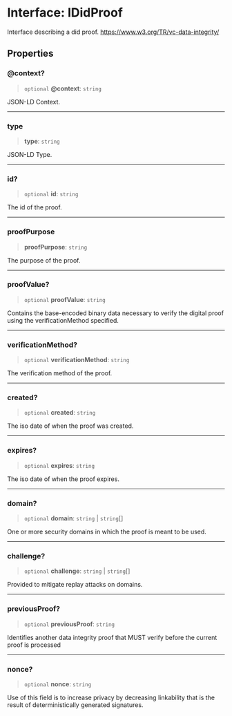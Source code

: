 # Interface: IDidProof

Interface describing a did proof.
https://www.w3.org/TR/vc-data-integrity/

## Properties

### @context?

> `optional` **@context**: `string`

JSON-LD Context.

***

### type

> **type**: `string`

JSON-LD Type.

***

### id?

> `optional` **id**: `string`

The id of the proof.

***

### proofPurpose

> **proofPurpose**: `string`

The purpose of the proof.

***

### proofValue?

> `optional` **proofValue**: `string`

Contains the base-encoded binary data necessary to verify the
digital proof using the verificationMethod specified.

***

### verificationMethod?

> `optional` **verificationMethod**: `string`

The verification method of the proof.

***

### created?

> `optional` **created**: `string`

The iso date of when the proof was created.

***

### expires?

> `optional` **expires**: `string`

The iso date of when the proof expires.

***

### domain?

> `optional` **domain**: `string` \| `string`[]

One or more security domains in which the proof is meant to be used.

***

### challenge?

> `optional` **challenge**: `string` \| `string`[]

Provided to mitigate replay attacks on domains.

***

### previousProof?

> `optional` **previousProof**: `string`

Identifies another data integrity proof that MUST verify before
the current proof is processed

***

### nonce?

> `optional` **nonce**: `string`

Use of this field is to increase privacy by decreasing linkability
that is the result of deterministically generated signatures.

